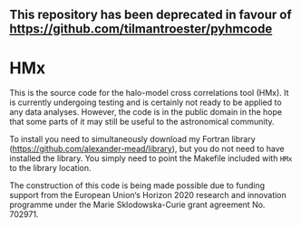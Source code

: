 ## This repository has been deprecated in favour of https://github.com/tilmantroester/pyhmcode

# HMx

This is the source code for the halo-model cross correlations tool (HMx). It is currently undergoing testing and is certainly not ready to be applied to any data analyses. However, the code is in the public domain in the hope that some parts of it may still be useful to the astronomical community.

To install you need to simultaneously download my Fortran library (https://github.com/alexander-mead/library), but you do not need to have installed the library. You simply need to point the Makefile included with `HMx` to the library location.

The construction of this code is being made possible due to funding support from the European Union‘s Horizon 2020 research and innovation programme under the Marie Sklodowska-Curie grant agreement No. 702971.

